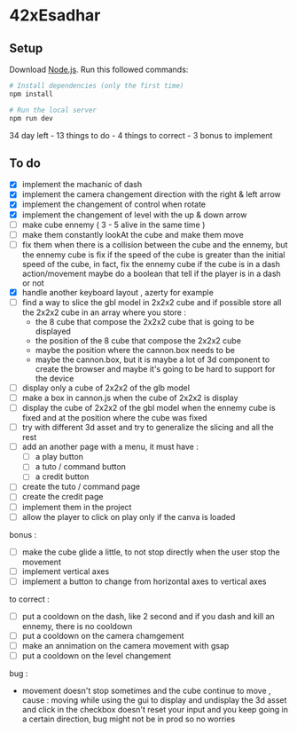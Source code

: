 # 42xEsadhar

## Setup
Download [Node.js](https://nodejs.org/en/download/).
Run this followed commands:

``` bash
# Install dependencies (only the first time)
npm install

# Run the local server
npm run dev

```

34 day left - 
13 things to do - 
4 things to correct - 
3 bonus to implement

## To do

- [x] implement the machanic of dash
- [x] implement the camera changement direction with the right & left arrow
- [x] implement the changement of control when rotate
- [x] implement the changement of level with the up & down arrow
- [ ] make cube ennemy ( 3 - 5 alive in the same time )
- [ ] make them constantly lookAt the cube and make them move
- [ ] fix them when there is a collision between the cube and the ennemy,
  but the ennemy cube is fix if the speed of the cube is greater than
  the initial speed of the cube, in fact, fix the ennemy cube if the 
  cube is in a dash action/movement
  maybe do a boolean that tell if the player is in a dash or not
- [x] handle another keyboard layout , azerty for example
- [ ] find a way to slice the gbl model in 2x2x2 cube and if possible store all the 
  2x2x2 cube in an array where you store :
  - the 8 cube that compose the 2x2x2 cube that is going to be displayed
  - the position of the 8 cube that compose the 2x2x2 cube
  - maybe the position where the cannon.box needs to be
  - maybe the cannon.box, but it is maybe a lot of 3d component to create
    the browser and maybe it's going to be hard to support for the device
- [ ] display only a cube of 2x2x2 of the glb model
- [ ] make a box in cannon.js when the cube of 2x2x2 is display
- [ ] display the cube of 2x2x2 of the gbl model when the ennemy cube is fixed
  and at the position where the cube was fixed
- [ ] try with different 3d asset and try to generalize the slicing and all the rest
- [ ] add an another page with a menu, it must have :
  - [ ] a play button 
  - [ ] a tuto / command button 
  - [ ] a credit button
- [ ] create the tuto / command page
- [ ] create the credit page
- [ ] implement them in the project
- [ ] allow the player to click on play only if the canva is loaded

bonus :

- [ ] make the cube glide a little, to not stop directly when the user stop the movement
- [ ] implement vertical axes
- [ ] implement a button to change from horizontal axes to vertical axes

to correct :
- [ ] put a cooldown on the dash, like 2 second and if you dash and kill an ennemy,
    there is no cooldown
- [ ] put a cooldown on the camera chamgement
- [ ] make an annimation on the camera movement with gsap
- [ ] put a cooldown on the level changement

bug :

- movement doesn't stop sometimes and the cube continue to move , cause :
    moving while using the gui to display and undisplay the 3d asset and click in the checkbox
    doesn't reset your input and you keep going in a certain direction, bug might not be in prod
    so no worries

